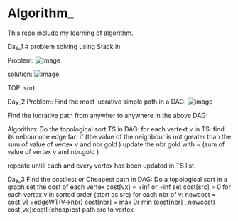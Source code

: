 # Algorithm_

This repo include my learning of algorithm. 

Day_1  # problem solving using Stack in

Problem: 
![image](https://user-images.githubusercontent.com/35992124/218293847-af768e34-8f56-4341-b8f4-eb1c442cdc6e.png)

solution: 
![image](https://user-images.githubusercontent.com/35992124/218293808-4f756d4b-da96-4819-955d-1f358d06bd2a.png)

TOP: sort

Day_2
Problem: Find the most lucrative simple path in a DAG:
![image](https://user-images.githubusercontent.com/35992124/230827737-b99528fe-1659-4add-ae96-b53f405bc94b.png)

Find the  lucrative path from anywher to anywhere in the above DAG:

Algorithm:
Do the topological sort TS in DAG:
for each vertext v in  TS:
   find its nebour one edge far:
        if (the value of the neighbour  is not greater than the sum of value of vertex v and nbr gold )
            update the nbr gold with = (sum of value of vertex v and nbr.gold )
           
repeate untill each and every vertex has been updated in TS list. 

Day_3 
Find the costliest or Cheapest path in DAG:
Do a topological sort in a graph
set the cost of each vertex cost[vx] = +inf or +inf
set cost[src] = 0
for each vertex v in sorted order (start as src)
      for each nbr of v:
          newcost = cost[v] +edgeWT(V->nbr)
          cost[nbr] = max 0r min (cost[nbr] , newcost)
     cost[vx]:costli(cheap)est path src to vertex
